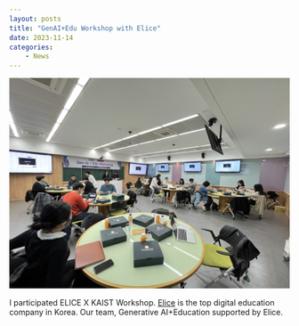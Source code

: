 ```yaml
---
layout: posts
title: "GenAI+Edu Workshop with Elice"
date: 2023-11-14
categories: 
    - News
---
```


![Workshop](/assets/images/workshop.jpg)

I participated ELICE X KAIST Workshop. 
[Elice](https://elice.io/en) is the top digital education company in Korea. Our team, Generative AI+Education supported by Elice.